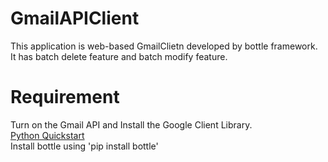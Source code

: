 # GmailAPIClient
 This application is web-based GmailClietn developed by bottle framework.  
 It has batch delete feature and batch modify feature.  
 
# Requirement 
Turn on the Gmail API and Install the Google Client Library.  
[Python Quickstart](https://developers.google.com/gmail/api/quickstart/python)  
Install bottle using 'pip install bottle'  
